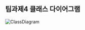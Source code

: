 ## 팀과제4 클래스 다이어그램
![ClassDiagram](https://github.com/Software-Engineering-0795-team1/Back-end/assets/129194613/8331a8d8-3bf9-4839-a70d-fb05872ee332)

